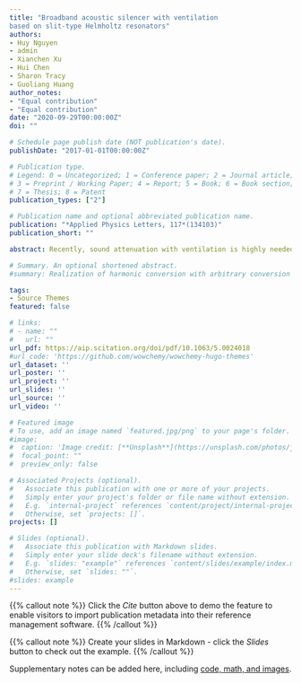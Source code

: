 ```yaml
---
title: "Broadband acoustic silencer with ventilation
based on slit-type Helmholtz resonators"
authors:
- Huy Nguyen
- admin
- Xianchen Xu
- Hui Chen
- Sharon Tracy
- Guoliang Huang
author_notes:
- "Equal contribution"
- "Equal contribution"
date: "2020-09-29T00:00:00Z"
doi: ""

# Schedule page publish date (NOT publication's date).
publishDate: "2017-01-01T00:00:00Z"

# Publication type.
# Legend: 0 = Uncategorized; 1 = Conference paper; 2 = Journal article;
# 3 = Preprint / Working Paper; 4 = Report; 5 = Book; 6 = Book section;
# 7 = Thesis; 8 = Patent
publication_types: ["2"]

# Publication name and optional abbreviated publication name.
publication: "*Applied Physics Letters, 117*(134103)"
publication_short: ""

abstract: Recently, sound attenuation with ventilation is highly needed in many practical applications. In this study, we report on a subwavelength acoustic silencer, named double-layer acoustic silencer (DAS), based on compactly assembled slit-type Helmholtz resonators (SHRs) for low-frequency broadband sound insulation while preserving ventilation. A simple yet insightful theoretical model is first established to characterize the sound insulation performance in terms of transmission loss (TL) and used for microstructure designs of the DAS. The fluctuating TL of the DAS, inevitably produced by the SHR resonances, is then mitigated and optimized via the introduction of viscosity and proper SHR frequency detuning. The overall TL is numerically investigated and experimentally observed to reach beyond 30 dB over the target working band of 0.48–0.95 kHz, with a maximum exceeding 50 dB. In addition, the proposed design also provides perfect ventilation when deployed in a duct environment, due to the straight and conserved airflow cross section. We believe that the proposed acoustic silencer design and its associated theoretical model pave the way for designing and optimizing highly efficient low-frequency subwavelength acoustic liners and silencers.

# Summary. An optional shortened abstract.
#summary: Realization of harmonic conversion with arbitrary conversion frequency, phase, and amplitude. Realization of frequency-converted wave steering and dynamic beam steering.

tags:
- Source Themes
featured: false

# links:
# - name: ""
#   url: ""
url_pdf: https://aip.scitation.org/doi/pdf/10.1063/5.0024018
#url_code: 'https://github.com/wowchemy/wowchemy-hugo-themes'
url_dataset: ''
url_poster: ''
url_project: ''
url_slides: ''
url_source: ''
url_video: ''

# Featured image
# To use, add an image named `featured.jpg/png` to your page's folder. 
#image:
#  caption: 'Image credit: [**Unsplash**](https://unsplash.com/photos/jdD8gXaTZsc)'
#  focal_point: ""
#  preview_only: false

# Associated Projects (optional).
#   Associate this publication with one or more of your projects.
#   Simply enter your project's folder or file name without extension.
#   E.g. `internal-project` references `content/project/internal-project/index.md`.
#   Otherwise, set `projects: []`.
projects: []

# Slides (optional).
#   Associate this publication with Markdown slides.
#   Simply enter your slide deck's filename without extension.
#   E.g. `slides: "example"` references `content/slides/example/index.md`.
#   Otherwise, set `slides: ""`.
#slides: example
---
```


{{% callout note %}}
Click the *Cite* button above to demo the feature to enable visitors to import publication metadata into their reference management software.
{{% /callout %}}

{{% callout note %}}
Create your slides in Markdown - click the *Slides* button to check out the example.
{{% /callout %}}

Supplementary notes can be added here, including [code, math, and images](https://wowchemy.com/docs/writing-markdown-latex/).
